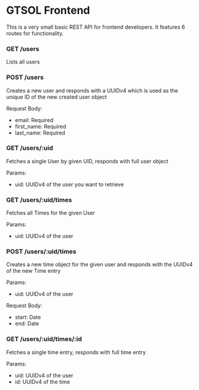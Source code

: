 # GTSOL Frontend

This is a very small basic REST API for frontend developers. It features 6 routes for functionality.


### GET /users

Lists all users

### POST /users

Creates a new user and responds with a UUIDv4 which is used as the unique ID of the new created user object

Request Body:

* email: Required
* first_name: Required
* last_name: Required


###  GET /users/:uid

Fetches a single User by given UID, responds with full user object

Params:

* uid: UUIDv4 of the user you want to retrieve

### GET /users/:uid/times

Fetches all Times for the given User

Params:

* uid: UUIDv4 of the user

### POST /users/:uid/times

Creates a new time object for the given user and responds with the UUIDv4 of the new Time entry

Params:

* uid: UUIDv4 of the user

Request Body:

* start: Date
* end: Date

### GET /users/:uid/times/:id

Fetches a single time entry, responds with full time entry

Params:

* uid: UUIDv4 of the user
* id: UUIDv4 of the time
